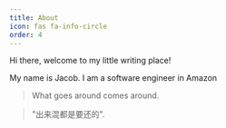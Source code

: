 ```yaml
---
title: About
icon: fas fa-info-circle
order: 4
---
```


Hi there, welcome to my little writing place! 

My name is Jacob. I am a software engineer in Amazon

> What goes around comes around.

> "出来混都是要还的".